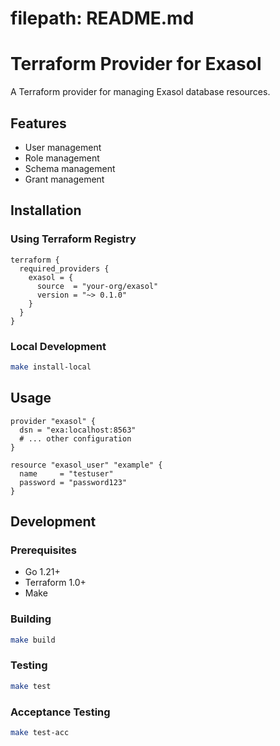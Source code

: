 # filepath: README.md
# Terraform Provider for Exasol

A Terraform provider for managing Exasol database resources.

## Features

- User management
- Role management
- Schema management
- Grant management

## Installation

### Using Terraform Registry

```hcl
terraform {
  required_providers {
    exasol = {
      source  = "your-org/exasol"
      version = "~> 0.1.0"
    }
  }
}
```

### Local Development

```bash
make install-local
```

## Usage

```hcl
provider "exasol" {
  dsn = "exa:localhost:8563"
  # ... other configuration
}

resource "exasol_user" "example" {
  name     = "testuser"
  password = "password123"
}
```

## Development

### Prerequisites

- Go 1.21+
- Terraform 1.0+
- Make

### Building

```bash
make build
```

### Testing

```bash
make test
```

### Acceptance Testing

```bash
make test-acc
```
